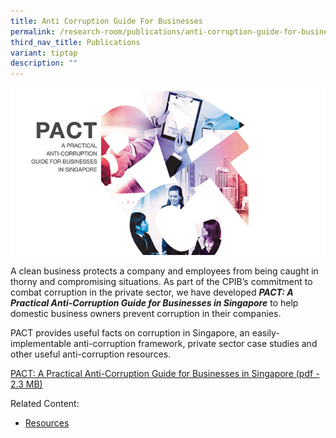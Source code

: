 ```yaml
---
title: Anti Corruption Guide For Businesses
permalink: /research-room/publications/anti-corruption-guide-for-businesses/
third_nav_title: Publications
variant: tiptap
description: ""
---
```

<img src="/images/research-rm_pact.jpg" alt="pact">

A clean business protects a company and employees from being caught in thorny and compromising situations. As part of the CPIB’s commitment to combat corruption in the private sector, we have developed ***PACT: A Practical Anti-Corruption Guide for Businesses in Singapore*** to help domestic business owners prevent corruption in their companies.

PACT provides useful facts on corruption in Singapore, an easily-implementable anti-corruption framework, private sector case studies and other useful anti-corruption resources.

<a href="/files/pact_2018.pdf" target="_blank">PACT: A Practical Anti-Corruption Guide for Businesses in Singapore (pdf - 2.3 MB)</a>


Related Content:

* [Resources](/about-corruption/prevention-and-education/resources/)